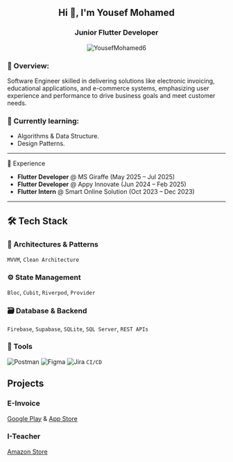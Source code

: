 
<h2 align="center">Hi 👋, I'm Yousef Mohamed</h2>
<h3 align="center">Junior Flutter Developer </h3>

<p align="center">
  <img src="https://komarev.com/ghpvc/?username=YousefMohamed6&label=Profile%20Views&color=0e75b6&style=flat" alt="YousefMohamed6"/>
</p>


### 💬  Overview:
Software Engineer skilled in delivering solutions like electronic invoicing, educational applications, and e-commerce systems, emphasizing user experience and performance to drive business goals and meet customer needs.

### 🧠 Currently learning:
- Algorithms & Data Structure.
- Design Patterns.
---

💼 Experience

- **Flutter Developer** @ MS Giraffe (May 2025 – Jul 2025)  
- **Flutter Developer** @ Appy Innovate (Jun 2024 – Feb 2025)  
- **Flutter Intern** @ Smart Online Solution (Oct 2023 – Dec 2023)
---

## 🛠️ Tech Stack

### 🧱 Architectures & Patterns  
`MVVM`, `Clean Architecture`

### ⚙️ State Management  
`Bloc`, `Cubit`, `Riverpod`, `Provider`

### 🗃️ Database & Backend  
`Firebase`, `Supabase`, `SQLite`, `SQL Server`, `REST APIs`

### 🧰 Tools  
![Postman](https://img.shields.io/badge/Postman-FF6C37?style=flat&logo=postman&logoColor=white)
![Figma](https://img.shields.io/badge/Figma-F24E1E?style=flat&logo=figma&logoColor=white)
![Jira](https://img.shields.io/badge/Jira-0052CC?style=flat&logo=jira&logoColor=white)
`CI/CD`

##  Projects
### E-Invoice
[Google Play](https://play.google.com/store/apps/details?id=com.appyinnovate.e_invoice&hl=en_US) & 	[App Store](https://apps.apple.com/eg/app/e-invoice-%D8%A7%D9%84%D9%81%D8%A7%D8%AA%D9%88%D8%B1%D8%A9-%D8%A7%D9%84%D8%A5%D9%84%D9%83%D8%AA%D8%B1%D9%88%D9%86%D9%8A%D8%A9/id6502558512)

### I-Teacher
[Amazon Store](https://www.amazon.com/gp/product/B0F3KZHCCH)
